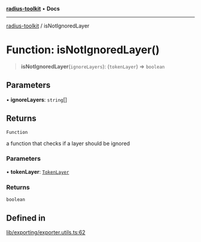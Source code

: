 [**radius-toolkit**](../README.md) • **Docs**

***

[radius-toolkit](../globals.md) / isNotIgnoredLayer

# Function: isNotIgnoredLayer()

> **isNotIgnoredLayer**(`ignoreLayers`): (`tokenLayer`) => `boolean`

## Parameters

• **ignoreLayers**: `string`[]

## Returns

`Function`

a function that checks if a layer should be ignored

### Parameters

• **tokenLayer**: [`TokenLayer`](../type-aliases/TokenLayer.md)

### Returns

`boolean`

## Defined in

[lib/exporting/exporter.utils.ts:62](https://github.com/rangle/radius-token-tango/blob/5b6e6f5adbda55f8c41a4c8308d1d8885a9b9a2f/packages/radius-toolkit/src/lib/exporting/exporter.utils.ts#L62)
